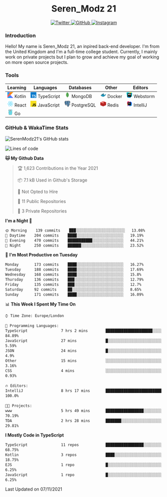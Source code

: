 <div align="center">
  <h1>Seren_Modz 21</h1>
  <a href="https://twitter.com/SerenModz21">
    <img alt="Twitter" src="https://img.shields.io/badge/twitter%20-%231DA1F2.svg?&style=for-the-badge&logo=Twitter&logoColor=white">
  </a>
  <a href="https://github.com/SerenModz21">
    <img alt="GitHub" src="https://img.shields.io/badge/github%20-%23121011.svg?&style=for-the-badge&logo=github&logoColor=white">
  </a>
  <a href="https://www.instagram.com/serenmodz21">
    <img alt="Instagram" src="https://img.shields.io/badge/instagram%20-%23E4405F.svg?&style=for-the-badge&logo=Instagram&logoColor=white">
  </a>
</div>

### Introduction

Hello! My name is Seren_Modz 21, an inpired back-end developer. I'm from the United Kingdom and I'm a full-time college student. Currently, I mainly work on private projects but I plan to grow and achieve my goal of working on more open source projects. 

### Tools

 **Learning**                                        | **Languages**                                               | **Databases**                                               | **Other**                                           | **Editors**                                                  
-----------------------------------------------------|-------------------------------------------------------------|-------------------------------------------------------------|-----------------------------------------------------|--------------------------------------------------------------
 <img width="19px" src="./assets/kotlin.svg"> Kotlin | <img width="19px" src="./assets/typescript.svg"> TypeScript | <img width="19px" src="./assets/mongodb.svg"> MongoDB       | <img width="19px" src="./assets/docker.svg"> Docker | <img width="19px" src="./assets/webstorm.svg"> Webstorm      
 <img width="19px" src="./assets/react.svg"> React   | <img width="19px" src="./assets/javascript.svg"> JavaScript | <img width="19px" src="./assets/postgresql.svg"> PostgreSQL | <img width="19px" src="./assets/redis.svg"> Redis   | <img width="19px" src="./assets/intellij-idea.svg"> IntelliJ
 <img width="19px" src="./assets/go.svg"> Go         |                                                             |                                                             |                                                     |                                                                                                               

### GitHub & WakaTime Stats

![SerenModz21's GitHub stats](https://github-readme-stats.vercel.app/api?username=SerenModz21&show_icons=true&theme=dark)

<!--START_SECTION:waka-->
![Lines of code](https://img.shields.io/badge/From%20Hello%20World%20I%27ve%20Written-36718%20lines%20of%20code-blue)

**🐱 My Github Data** 

> 🏆 1,623 Contributions in the Year 2021
 > 
> 📦 7.1 kB Used in Github's Storage 
 > 
> 🚫 Not Opted to Hire
 > 
> 📜 11 Public Repositories 
 > 
> 🔑 3 Private Repositories  
 > 
**I'm a Night 🦉** 

```text
🌞 Morning    139 commits    ███░░░░░░░░░░░░░░░░░░░░░░   13.08% 
🌆 Daytime    204 commits    ████░░░░░░░░░░░░░░░░░░░░░   19.19% 
🌃 Evening    470 commits    ███████████░░░░░░░░░░░░░░   44.21% 
🌙 Night      250 commits    ██████░░░░░░░░░░░░░░░░░░░   23.52%

```
📅 **I'm Most Productive on Tuesday** 

```text
Monday       173 commits    ████░░░░░░░░░░░░░░░░░░░░░   16.27% 
Tuesday      188 commits    ████░░░░░░░░░░░░░░░░░░░░░   17.69% 
Wednesday    168 commits    ████░░░░░░░░░░░░░░░░░░░░░   15.8% 
Thursday     136 commits    ███░░░░░░░░░░░░░░░░░░░░░░   12.79% 
Friday       135 commits    ███░░░░░░░░░░░░░░░░░░░░░░   12.7% 
Saturday     92 commits     ██░░░░░░░░░░░░░░░░░░░░░░░   8.65% 
Sunday       171 commits    ████░░░░░░░░░░░░░░░░░░░░░   16.09%

```


📊 **This Week I Spent My Time On** 

```text
⌚︎ Time Zone: Europe/London

💬 Programming Languages: 
TypeScript               7 hrs 2 mins        █████████████████████░░░░   84.89% 
JavaScript               27 mins             █░░░░░░░░░░░░░░░░░░░░░░░░   5.59% 
JSON                     24 mins             █░░░░░░░░░░░░░░░░░░░░░░░░   4.9% 
Other                    15 mins             ░░░░░░░░░░░░░░░░░░░░░░░░░   3.16% 
CSS                      4 mins              ░░░░░░░░░░░░░░░░░░░░░░░░░   0.93%

🔥 Editors: 
IntelliJ                 8 hrs 17 mins       █████████████████████████   100.0%

🐱‍💻 Projects: 
www                      5 hrs 49 mins       █████████████████░░░░░░░░   70.19% 
TDA                      2 hrs 28 mins       ███████░░░░░░░░░░░░░░░░░░   29.81%

```

**I Mostly Code in TypeScript** 

```text
TypeScript               11 repos            █████████████████░░░░░░░░   68.75% 
Kotlin                   3 repos             ████░░░░░░░░░░░░░░░░░░░░░   18.75% 
EJS                      1 repo              █░░░░░░░░░░░░░░░░░░░░░░░░   6.25% 
JavaScript               1 repo              █░░░░░░░░░░░░░░░░░░░░░░░░   6.25%

```



 Last Updated on 07/11/2021
<!--END_SECTION:waka-->
